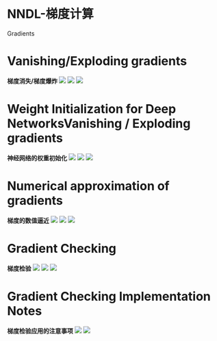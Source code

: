 # NNDL-梯度计算


Gradients
<!--more-->

# Vanishing/Exploding gradients
**梯度消失/梯度爆炸**
<img loading="lazy" src="https://tronwei-1254020584.cos.ap-beijing.myqcloud.com/NNDL/11/02_.png">
<img loading="lazy" src="https://tronwei-1254020584.cos.ap-beijing.myqcloud.com/NNDL/11/0_.png">
<img loading="lazy" src="https://tronwei-1254020584.cos.ap-beijing.myqcloud.com/NNDL/11/01_.png">

# Weight Initialization for Deep NetworksVanishing / Exploding gradients
**神经网络的权重初始化**
<img loading="lazy" src="https://tronwei-1254020584.cos.ap-beijing.myqcloud.com/NNDL/11/1_.png">
<img loading="lazy" src="https://tronwei-1254020584.cos.ap-beijing.myqcloud.com/NNDL/11/2_.png">
<img loading="lazy" src="https://tronwei-1254020584.cos.ap-beijing.myqcloud.com/NNDL/11/3_.png">

# Numerical approximation of gradients
**梯度的数值逼近**
<img loading="lazy" src="https://tronwei-1254020584.cos.ap-beijing.myqcloud.com/NNDL/11/4_.png">
<img loading="lazy" src="https://tronwei-1254020584.cos.ap-beijing.myqcloud.com/NNDL/11/5_.png">
<img loading="lazy" src="https://tronwei-1254020584.cos.ap-beijing.myqcloud.com/NNDL/11/6_.png">

# Gradient Checking
**梯度检验**
<img loading="lazy" src="https://tronwei-1254020584.cos.ap-beijing.myqcloud.com/NNDL/11/7_.png">
<img loading="lazy" src="https://tronwei-1254020584.cos.ap-beijing.myqcloud.com/NNDL/11/8_.png">
<img loading="lazy" src="https://tronwei-1254020584.cos.ap-beijing.myqcloud.com/NNDL/11/9_.png">

# Gradient Checking Implementation Notes
**梯度检验应用的注意事项**
<img loading="lazy" src="https://tronwei-1254020584.cos.ap-beijing.myqcloud.com/NNDL/11/10_.png">
<img loading="lazy" src="https://tronwei-1254020584.cos.ap-beijing.myqcloud.com/NNDL/11/11_.png">


